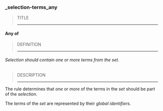 ### _selection-terms_any



> TITLE
> 
> ------

#### Any of



> DEFINITION
> 
> ------

###### Selection should contain one or more terms from the set.



> DESCRIPTION
> 
> ------

The rule determines that *one* or *more* of the terms in the *set* should be part of the *selection*.

The *terms* of the *set* are represented by their *global identifiers*.